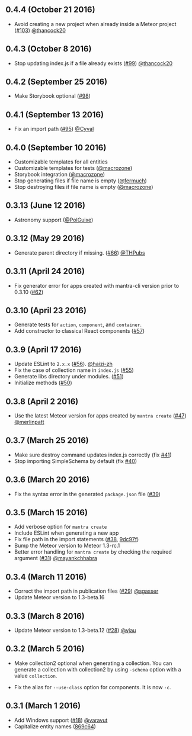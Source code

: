 ## 0.4.4 (October 21 2016)

* Avoid creating a new project when already inside a Meteor project ([#103](https://github.com/mantrajs/mantra-cli/pull/103)) [@thancock20](https://github.com/thancock20)

## 0.4.3  (October  8 2016)

* Stop updating index.js if a file already exists ([#99](https://github.com/mantrajs/mantra-cli/pull/99)) [@thancock20](https://github.com/thancock20)

## 0.4.2 (September 25 2016)

* Make Storybook optional ([#98](https://github.com/mantrajs/mantra-cli/pull/98))

## 0.4.1 (September 13 2016)

* Fix an import path ([#95](https://github.com/mantrajs/mantra-cli/pull/95)) [@Cyval](https://github.com/Cyval)

## 0.4.0 (September 10 2016)

* Customizable templates for all entities
* Customizable templates for tests ([@macrozone](https://github.com/macrozone))
* Storybook integration ([@macrozone](https://github.com/macrozone))
* Stop generating files if file name is empty ([@fermuch](https://github.com/fermuch))
* Stop destroying files if file name is empty ([@macrozone](https://github.com/macrozone))

## 0.3.13 (June 12 2016)

* Astronomy support ([@PolGuixe](https://github.com/PolGuixe))

## 0.3.12 (May 29 2016)

* Generate parent directory if missing. ([#66](https://github.com/mantrajs/mantra-cli/pull/66)) [@THPubs](https://github.com/THPubs)

## 0.3.11 (April 24 2016)

* Fix generator error for apps created with mantra-cli version prior to 0.3.10 ([#62](https://github.com/mantrajs/mantra-cli/issues/62))

## 0.3.10 (April 23 2016)

* Generate tests for `action`, `component`, and `container`.
* Add constructor to classical React components ([#57](https://github.com/mantrajs/mantra-cli/issues/57))

## 0.3.9 (April 17 2016)

* Update ESLint to `2.x.x` ([#56](https://github.com/mantrajs/mantra-cli/pull/56)). [@haizi-zh](https://github.com/haizi-zh)
* Fix the case of collection name in `index.js` ([#55](https://github.com/mantrajs/mantra-cli/issues/55))
* Generate libs directory under modules. ([#51](https://github.com/mantrajs/mantra-cli/issues/51))
* Initialize methods ([#50](https://github.com/mantrajs/mantra-cli/issues/50))

## 0.3.8 (April 2 2016)

* Use the latest Meteor version for apps created by `mantra create` ([#47](https://github.com/mantrajs/mantra-cli/pull/47)) [@merlinpatt](https://github.com/merlinpatt)

## 0.3.7 (March 25 2016)

* Make sure destroy command updates index.js correctly (fix [#41](https://github.com/mantrajs/mantra-cli/issues/41))
* Stop importing SimpleSchema by default (fix [#40](https://github.com/mantrajs/mantra-cli/issues/40))

## 0.3.6 (March 20 2016)

* Fix the syntax error in the generated `package.json` file ([#39](https://github.com/mantrajs/mantra-cli/issues/39))

## 0.3.5 (March 15 2016)

* Add verbose option for `mantra create`
* Include ESLint when generating a new app
* Fix file path in the import statements ([#38](https://github.com/mantrajs/mantra-cli/issues/38), [9dc97f](https://github.com/mantrajs/mantra-cli/commit/9dc97fa494a0b5a867f059ec350ed2d83b0c6461))
* Bump the Meteor version to Meteor 1.3-rc.1
* Better error handling for `mantra create` by checking the required argument
([#31](https://github.com/mantrajs/mantra-cli/pull/31)) [@mayankchhabra](https://github.com/mayankchhabra)

## 0.3.4 (March 11 2016)

* Correct the import path in publication files ([#29](https://github.com/mantrajs/mantra-cli/pull/29/files)) [@sgasser](https://github.com/sgasser)
* Update Meteor version to 1.3-beta.16

## 0.3.3 (March 8 2016)

* Update Meteor version to 1.3-beta.12 ([#28](https://github.com/mantrajs/mantra-cli/pull/28)) [@vjau](https://github.com/vjau)

## 0.3.2 (March 5 2016)

* Make collection2 optional when generating a collection. You can generate
a collection with collection2 by using `-schema` option with a value
`collection`.

* Fix the alias for `--use-class` option for components. It is now `-c`.


## 0.3.1 (March 1 2016)

* Add Windows support ([#18](https://github.com/mantrajs/mantra-cli/pull/18)) [@varavut](https://github.com/varavut)
* Capitalize entity names ([869c64](https://github.com/mantrajs/mantra-cli/commit/869c642b4e5b3f3adbe42f4d89c8880c778c3dd4))
